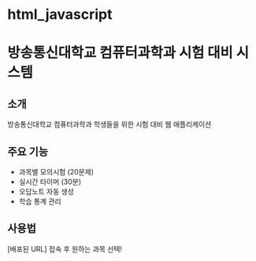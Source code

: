# html_javascript

# 방송통신대학교 컴퓨터과학과 시험 대비 시스템

## 소개
방송통신대학교 컴퓨터과학과 학생들을 위한 시험 대비 웹 애플리케이션

## 주요 기능
- 과목별 모의시험 (20문제)
- 실시간 타이머 (30분)
- 오답노트 자동 생성
- 학습 통계 관리

## 사용법  
[배포된 URL] 접속 후 원하는 과목 선택!
